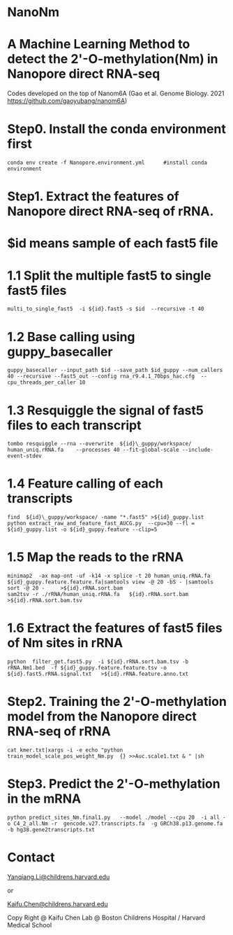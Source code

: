 # NanoNm

# A Machine Learning Method to detect the 2'-O-methylation(Nm) in Nanopore direct RNA-seq
Codes developed on the top of  Nanom6A (Gao et al. Genome Biology. 2021 https://github.com/gaoyubang/nanom6A)


# Step0. Install the conda environment first
```
conda env create -f Nanopore.environment.yml      #install conda environment
```
# Step1. Extract the features of Nanopore direct RNA-seq of rRNA.
# $id means sample of each fast5 file
# 1.1 Split the multiple fast5 to single fast5 files
```
multi_to_single_fast5  -i ${id}.fast5 -s $id  --recursive -t 40
```
# 1.2 Base calling using guppy_basecaller
```
guppy_basecaller --input_path $id --save_path $id_guppy --num_callers 40 --recursive --fast5_out --config rna_r9.4.1_70bps_hac.cfg  --cpu_threads_per_caller 10
```
# 1.3 Resquiggle the signal of fast5 files to each transcript
```
tombo resquiggle --rna --overwrite  ${id}\_guppy/workspace/  human_uniq.rRNA.fa    --processes 40 --fit-global-scale --include-event-stdev 
```
# 1.4 Feature calling of each transcripts
```
find  ${id}\_guppy/workspace/ -name "*.fast5" >${id}_guppy.list
python extract_raw_and_feature_fast_AUCG.py  --cpu=30 --fl = ${id}_guppy.list -o ${id}_guppy.feature --clip=5
```
# 1.5 Map the reads to the rRNA
```
minimap2  -ax map-ont -uf -k14 -x splice -t 20 human_uniq.rRNA.fa    ${id}_guppy.feature.feature.fa|samtools view -@ 20 -bS - |samtools sort -@ 20 -     >${id}.rRNA.sort.bam
sam2tsv -r ./rRNA/human_uniq.rRNA.fa   ${id}.rRNA.sort.bam >${id}.rRNA.sort.bam.tsv
```
# 1.6 Extract the features of fast5 files of Nm sites in rRNA
```
python  filter_get.fast5.py  -i ${id}.rRNA.sort.bam.tsv -b rRNA.Nm1.bed  -f ${id}_guppy.feature.feature.tsv -o ${id}.fast5.rRNA.signal.txt   >${id}.rRNA.feature.anno.txt
```
# Step2. Training the 2'-O-methylation model from the Nanopore direct RNA-seq of rRNA
```
cat kmer.txt|xargs -i -e echo "python train_model_scale_pos_weight_Nm.py  {} >>Auc.scale1.txt & " |sh
```
# Step3. Predict the 2'-O-methylation in the mRNA
```
python predict_sites_Nm.final1.py   --model ./model --cpu 20  -i all -o C4_2_all.Nm -r  gencode.v27.transcripts.fa  -g GRCh38.p13.genome.fa  -b hg38.gene2transcripts.txt 
``` 
# Contact
Yanqiang.Li@childrens.harvard.edu

or

Kaifu.Chen@childrens.harvard.edu


Copy Right @ Kaifu Chen Lab @ Boston Childrens Hospital / Harvard Medical School
